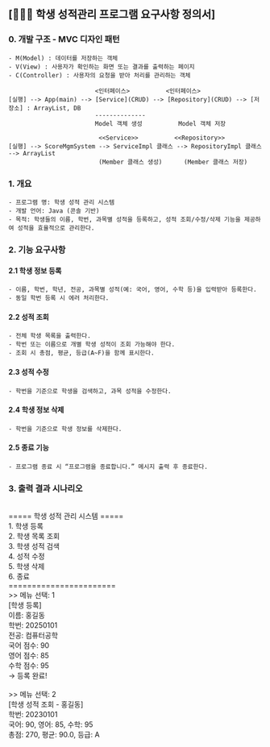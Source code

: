 ## [👩👨🧑 학생 성적관리 프로그램 요구사항 정의서]

### 0. 개발 구조 - MVC 디자인 패턴
	- M(Model) : 데이터를 저장하는 객체
	- V(View) : 사용자가 확인하는 화면 또는 결과를 출력하는 페이지
	- C(Controller) : 사용자의 요청을 받아 처리를 관리하는 객체

						    <인터페이스>			 <인터페이스>
	[실행] --> App(main) --> [Service](CRUD) --> [Repository](CRUD) --> [저장소] : ArrayList, DB
						    --------------
						    Model 객체 생성		     Model 객체 저장
						 
						     <<Service>>		  <<Repository>>
	[실행] --> ScoreMgmSystem --> ServiceImpl 클래스 --> RepositoryImpl 클래스 --> ArrayList
							 (Member 클래스 생성)	  (Member 클래스 저장)

### 1. 개요
	- 프로그램 명: 학생 성적 관리 시스템
	- 개발 언어: Java (콘솔 기반)
	- 목적: 학생들의 이름, 학번, 과목별 성적을 등록하고, 성적 조회/수정/삭제 기능을 제공하여 성적을 효율적으로 관리한다.

### 2. 기능 요구사항
#### 2.1 학생 정보 등록
	- 이름, 학번, 학년, 전공, 과목별 성적(예: 국어, 영어, 수학 등)을 입력받아 등록한다.
	- 동일 학번 등록 시 에러 처리한다.

#### 2.2 성적 조회
	- 전체 학생 목록을 출력한다.
	- 학번 또는 이름으로 개별 학생 성적이 조회 가능해야 한다.
	- 조회 시 총점, 평균, 등급(A~F)을 함께 표시한다.

#### 2.3 성적 수정
	- 학번을 기준으로 학생을 검색하고, 과목 성적을 수정한다.

#### 2.4 학생 정보 삭제
	- 학번을 기준으로 학생 정보를 삭제한다.

#### 2.5 종료 기능
	- 프로그램 종료 시 “프로그램을 종료합니다.” 메시지 출력 후 종료한다.

### 3. 출력 결과 시나리오
<br>
===== 학생 성적 관리 시스템 =====<br>
1. 학생 등록<br>
2. 학생 목록 조회<br>
3. 학생 성적 검색<br>
4. 성적 수정<br>
5. 학생 삭제<br>
6. 종료<br>
=======================<br>
>> 메뉴 선택: 1<br>
[학생 등록]<br>
이름: 홍길동<br>
학번: 20250101<br>
전공: 컴퓨터공학<br>
국어 점수: 90<br>
영어 점수: 85<br>
수학 점수: 95<br>
→ 등록 완료!<br><br> 
>> 메뉴 선택: 2<br>
[학생 성적 조회 - 홍길동]<br>
학번: 20230101<br>
국어: 90, 영어: 85, 수학: 95<br>
총점: 270, 평균: 90.0, 등급: A<br>
<br>